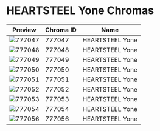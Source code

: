 # HEARTSTEEL Yone Chromas



| Preview | Chroma ID | Name |
|---------|-----------|------|
| ![777047](https://raw.communitydragon.org/latest/plugins/rcp-be-lol-game-data/global/default/v1/champion-chroma-images/777/777047.png) | 777047 | HEARTSTEEL Yone |
| ![777048](https://raw.communitydragon.org/latest/plugins/rcp-be-lol-game-data/global/default/v1/champion-chroma-images/777/777048.png) | 777048 | HEARTSTEEL Yone |
| ![777049](https://raw.communitydragon.org/latest/plugins/rcp-be-lol-game-data/global/default/v1/champion-chroma-images/777/777049.png) | 777049 | HEARTSTEEL Yone |
| ![777050](https://raw.communitydragon.org/latest/plugins/rcp-be-lol-game-data/global/default/v1/champion-chroma-images/777/777050.png) | 777050 | HEARTSTEEL Yone |
| ![777051](https://raw.communitydragon.org/latest/plugins/rcp-be-lol-game-data/global/default/v1/champion-chroma-images/777/777051.png) | 777051 | HEARTSTEEL Yone |
| ![777052](https://raw.communitydragon.org/latest/plugins/rcp-be-lol-game-data/global/default/v1/champion-chroma-images/777/777052.png) | 777052 | HEARTSTEEL Yone |
| ![777053](https://raw.communitydragon.org/latest/plugins/rcp-be-lol-game-data/global/default/v1/champion-chroma-images/777/777053.png) | 777053 | HEARTSTEEL Yone |
| ![777054](https://raw.communitydragon.org/latest/plugins/rcp-be-lol-game-data/global/default/v1/champion-chroma-images/777/777054.png) | 777054 | HEARTSTEEL Yone |
| ![777056](https://raw.communitydragon.org/latest/plugins/rcp-be-lol-game-data/global/default/v1/champion-chroma-images/777/777056.png) | 777056 | HEARTSTEEL Yone |